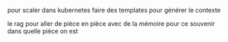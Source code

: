 pour scaler dans kubernetes
faire des templates pour générer le contexte

le rag pour aller de pièce en pièce
avec de la mémoire pour ce souvenir dans quelle pièce on est
